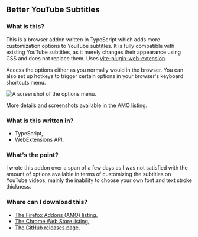## Better YouTube Subtitles

### What is this?

This is a browser addon written in TypeScript which adds more customization options to YouTube subtitles. It is fully compatible with existing YouTube subtitles, as it merely changes their appearance using CSS and does not replace them. Uses [vite-plugin-web-extension](https://github.com/aklinker1/vite-plugin-web-extension).

Access the options either as you normally would in the browser. You can also set up hotkeys to trigger certain options in your browser's keyboard shortcuts menu.

![A screenshot of the options menu.](https://addons.mozilla.org/user-media/previews/full/299/299323.png)

More details and screenshots available [in the AMO listing](https://addons.mozilla.org/en-US/firefox/addon/better-youtube-subtitles/).

### What is this written in?

- TypeScript,
- WebExtensions API.

### What's the point?

I wrote this addon over a span of a few days as I was not satisfied with the amount of options available in terms of customizing the subtitles on YouTube videos, mainly the inability to choose your own font and text stroke thickness.

### Where can I download this?

- [The Firefox Addons (AMO) listing.](https://addons.mozilla.org/en-US/firefox/addon/better-youtube-subtitles/)
- [The Chrome Web Store listing.](https://chrome.google.com/webstore/detail/better-youtube-subtitles/ponocngkmjmakpleolejgelipolkmalm)
- [The GitHub releases page.](https://github.com/54ac/yt-subtitles/releases)
